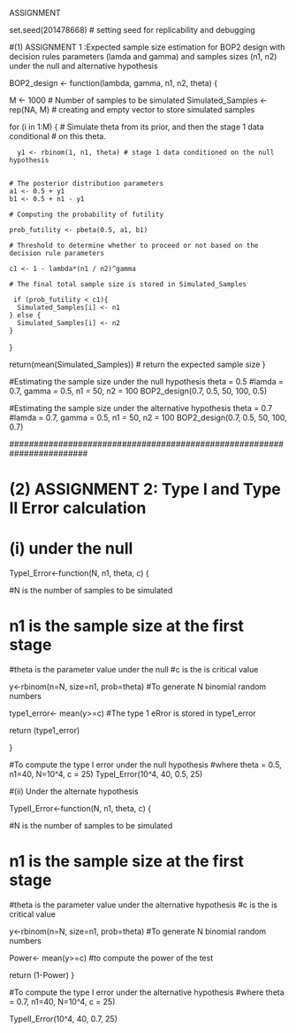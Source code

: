 
ASSIGNMENT

set.seed(201478668) # setting seed for replicability and debugging

#(1) ASSIGNMENT 1 :Expected sample size estimation for BOP2 design with decision rules parameters (lamda and gamma) and samples sizes (n1, n2) under the null and alternative hypothesis

BOP2_design <- function(lambda, gamma, n1, n2, theta) {
  
  M <- 1000 	# Number of samples to be simulated
  Simulated_Samples <- rep(NA, M) # creating and empty vector to store simulated samples
  
  for (i in 1:M) {
    # Simulate theta from its prior, and then the stage 1 data conditional
    # on this theta.
 
      y1 <- rbinom(1, n1, theta) # stage 1 data conditioned on the null hypothesis
    
    
    # The posterior distribution parameters
    a1 <- 0.5 + y1
    b1 <- 0.5 + n1 - y1
    
    # Computing the probability of futility
    
    prob_futility <- pbeta(0.5, a1, b1)
    
    # Threshold to determine whether to proceed or not based on the decision rule parameters
    
    c1 <- 1 - lambda*(n1 / n2)^gamma
    
    # The final total sample size is stored in Simulated_Samples
   
     if (prob_futility < c1){
      Simulated_Samples[i] <- n1
    } else {
      Simulated_Samples[i] <- n2
    }
  }
  
  return(mean(Simulated_Samples)) # return the expected sample size
}

#Estimating the sample size under the null hypothesis theta = 0.5
#lamda = 0.7, gamma = 0.5, n1 = 50, n2 = 100
BOP2_design(0.7, 0.5, 50, 100, 0.5) 


#Estimating the sample size under the alternative hypothesis theta = 0.7
#lamda = 0.7, gamma = 0.5, n1 = 50, n2 = 100
BOP2_design(0.7, 0.5, 50, 100, 0.7)


########################################################################

# (2) ASSIGNMENT 2: Type I and Type II Error calculation
# (i) under the null 

TypeI_Error<-function(N, n1, theta, c) {
  
  #N is the number of samples to be simulated
  # n1 is the sample size at the first stage
  #theta is the parameter value under the null 
  #c is the is critical value
  
  y<-rbinom(n=N, size=n1, prob=theta)    #To generate N binomial random numbers 
  
  type1_error<- mean(y>=c) #The type 1 eRror is stored in type1_error
  
  return (type1_error)

}

#To compute the type I error under the null hypothesis 
#where theta = 0.5, n1=40, N=10^4, c = 25)
TypeI_Error(10^4, 40, 0.5, 25)  

#(ii) Under the alternate hypothesis

TypeII_Error<-function(N, n1, theta, c) {
  
  #N is the number of samples to be simulated
  # n1 is the sample size at the first stage
  #theta is the parameter value under the alternative hypothesis 
  #c is the is critical value
  
  y<-rbinom(n=N, size=n1, prob=theta)    #To generate N binomial random numbers 
  
  Power<- mean(y>=c) #to compute the power of the test
  
  return (1-Power)
}

#To compute the type I error under the alternative hypothesis 
#where theta = 0.7, n1=40, N=10^4, c = 25)

TypeII_Error(10^4, 40, 0.7, 25)  
